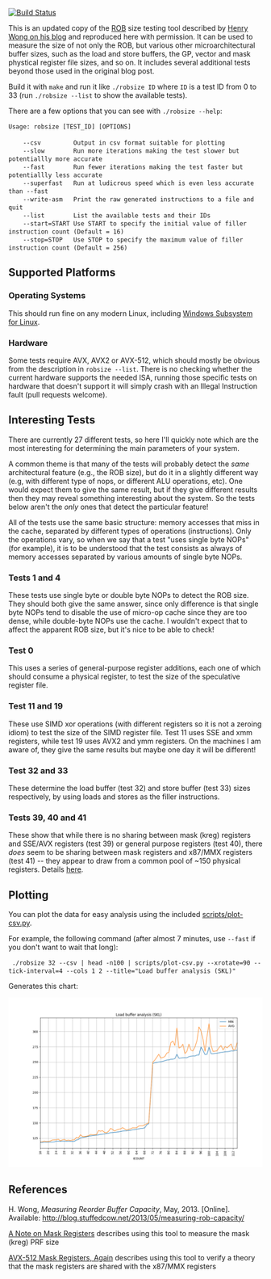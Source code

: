 [![Build Status](https://travis-ci.org/travisdowns/robsize.svg?branch=master)](https://travis-ci.org/travisdowns/robsize)

This is an updated copy of the [ROB](https://en.wikipedia.org/wiki/Re-order_buffer) size testing tool described by [Henry Wong on his blog](http://blog.stuffedcow.net/2013/05/measuring-rob-capacity) and reproduced here with permission. It can be used to measure the size of not only the ROB, but various other microarchitectural buffer sizes, such as the load and store buffers, the GP, vector and mask phystical register file sizes, and so on. It includes several additional tests beyond those used in the original blog post.

Build it with `make` and run it like `./robsize ID` where `ID` is a test ID from 0 to 33 (run `./robsize --list` to show the available tests).

There are a few options that you can see with `./robsize --help`:

```
Usage: robsize [TEST_ID] [OPTIONS]

	--csv      	  Output in csv format suitable for plotting
	--slow     	  Run more iterations making the test slower but potentiallly more accurate
	--fast     	  Run fewer iterations making the test faster but potentiallly less accurate
	--superfast	  Run at ludicrous speed which is even less accurate than --fast
	--write-asm	  Print the raw generated instructions to a file and quit
	--list     	  List the available tests and their IDs
	--start=START Use START to specify the initial value of filler instruction count (Default = 16)
	--stop=STOP   Use STOP to specify the maximum value of filler instruction count (Default = 256)
```

## Supported Platforms

### Operating Systems

This should run fine on any modern Linux, including [Windows Subsystem for Linux](https://docs.microsoft.com/en-us/windows/wsl/about).

### Hardware

Some tests require AVX, AVX2 or AVX-512, which should mostly be obvious from the description in `robsize --list`. There is no checking whether the current hardware supports the needed ISA, running those specific tests on hardware that doesn't support it will simply crash with an Illegal Instruction fault (pull requests welcome).

## Interesting Tests

There are currently 27 different tests, so here I'll quickly note which are the most interesting for determining the main parameters of your system.

A common theme is that many of the tests will probably detect the _same_ architectural feature (e.g., the ROB size), but do it in a slightly different way (e.g, with different type of nops, or different ALU operations, etc). One would expect them to give the same result, but if they give different results then they may reveal something interesting about the system. So the tests below aren't the _only_ ones that detect the particular feature!

All of the tests use the same basic structure: memory accesses that miss in the cache, separated by different types of operations (instructions). Only the operations vary, so when we say that a test "uses single byte NOPs" (for example), it is to be understood that the test consists as always of memory accesses separated by various amounts of single byte NOPs.

### Tests 1 and 4

These tests use single byte or double byte NOPs to detect the ROB size. They should both give the same answer, since only difference is that single byte NOPs tend to disable the use of micro-op cache since they are too dense, while double-byte NOPs use the cache. I wouldn't expect that to affect the apparent ROB size, but it's nice to be able to check!

### Test 0

This uses a series of general-purpose register additions, each one of which should consume a physical register, to test the size of the speculative register file.

### Test 11 and 19

These use SIMD xor operations (with different registers so it is not a zeroing idiom) to test the size of the SIMD register file. Test 11 uses SSE and xmm registers, while test 19 uses AVX2 and ymm registers. On the machines I am aware of, they give the same results but maybe one day it will be different!

### Test 32 and 33

These determine the load buffer (test 32) and store buffer (test 33) sizes respectively, by using loads and stores as the filler instructions.

### Tests 39, 40 and 41

These show that while there is no sharing between mask (kreg) registers and SSE/AVX registers (test 39) or general purpose registers (test 40), there _does_ seem to be sharing between mask registers and x87/MMX registers (test 41) -- they appear to draw from a common pool of ~150 physical registers. Details [here](https://travisdowns.github.io/blog/2020/05/26/kreg2.html#skx-41).

## Plotting

You can plot the data for easy analysis using the included [scripts/plot-csv.py](scripts/plot-csv.py).

For example, the following command (after almost 7 minutes, use `--fast` if you don't want to wait that long):

```
 ./robsize 32 --csv | head -n100 | scripts/plot-csv.py --xrotate=90 --tick-interval=4 --cols 1 2 --title="Load buffer analysis (SKL)"
 ```

 Generates this chart:

 ![Skylake Load Buffers](skl-load.png)

## References

H. Wong, _Measuring Reorder Buffer Capacity_, May, 2013. [Online]. Available: http://blog.stuffedcow.net/2013/05/measuring-rob-capacity/

[A Note on Mask Registers](https://travisdowns.github.io/blog/2019/12/05/kreg-facts.html) describes using this tool to measure the mask (kreg) PRF size

[AVX-512 Mask Registers, Again](https://travisdowns.github.io/blog/2020/05/26/kreg2.html) describes using this tool to verify a theory that the mask registers are shared with the x87/MMX registers
